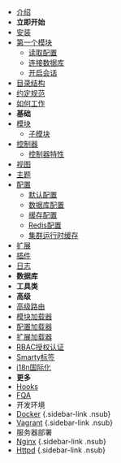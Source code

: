 - [介绍](guide/index.md)
- **立即开始**
- [安装](guide/install.md)
- [第一个模块](guide/start.md)
  - [读取配置](guide/cfg.md)
  - [连接数据库](guide/db.md)
  - [开启会话](guide/session.md)
- [目录结构](guide/structure.md)
- [约定规范](guide/convention.md)
- [如何工作](guide/how.md)
- **基础**
- [模块](guide/module/index.md)
  - [子模块](guide/module/submodule.md)
- [控制器](guide/mvc/controller.md)
  - [控制器特性](guide/mvc/supports.md)
- [视图](guide/mvc/view.md)
- [主题](guide/theme.md)
- [配置](guide/config/index.md)
  - [默认配置](guide/config/base.md)
  - [数据库配置](guide/config/db.md)
  - [缓存配置](guide/config/cache.md)
  - [Redis配置](guide/config/redis.md)
  - [集群运行时缓存](guide/config/cluster.md)
- [扩展](guide/extension.md)
- [插件](guide/plugin.md)
- [日志](guide/logger.md)
- **数据库**
- **工具类**
- **高级**
- [高级路由](guide/advance/route.md)
- [模块加载器](guide/advance/loader.md)
- [配置加载器](guide/advance/cfg-loader.md)
- [扩展加载器](guide/advance/ext-loader.md)
- [RBAC授权认证](guide/advance/rbac.md)
- [Smarty标签](guide/advance/smarty.funcs.md)
- [i18n国际化](guide/advance/i18n.md)
- **更多**
- [Hooks](hooks.md)
- [FQA](fqa.md)
- 开发环境
- [Docker](guide/docker.md) {.sidebar-link .nsub}
- [Vagrant](guide/vagrant.md) {.sidebar-link .nsub}
- 服务器部署
- [Nginx](guide/nginx.md) {.sidebar-link .nsub}
- [Httpd](guide/httpd.md) {.sidebar-link .nsub}
